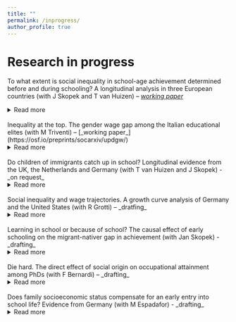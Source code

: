 ```yaml
---
title: ""
permalink: /inprogress/
author_profile: true
---
```


# Research in progress
To what extent is social inequality in school-age achievement determined before and during schooling? A longitudinal analysis in three European countries (with J Skopek and T van Huizen) – [_working paper_](https://osf.io/preprints/socarxiv/yqt6n/)
<details>
<summary>Read more</summary>
We estimate the degree to which socioeconomic status (SES) gaps in children’s language skills observed in primary schooling are already determined before children enter school in Germany, the Netherlands, and the United Kingdom. We use representative and longitudinal cohort data and apply instrumental variable estimation to deal with measurement error in test scores. Around 60–80 per cent of SES gaps in language at the end of primary school are attributable to gaps settled before formal schooling, while at most 20–40 per cent is attributable to SES operating during the school years. We also show that ignoring measurement error results in a major overestimation of the role of SES during schooling. Our findings suggest that the most effective strategy for reducing social inequality in school-age achievement is reducing inequality before school life starts.
</details>
<br>
Inequality at the top. The gender wage gap among the Italian educational elites (with M Triventi) – [_working paper_](https://osf.io/preprints/socarxiv/updgw/)
<details>
<summary>Read more</summary>
Women notoriously get lower wages compared to men. Does a gender wage gap exist also at the top of the educational distribution? Based on population data on two recent cohort of PhD graduates in Italy, we found women’s monthly wages are on average 16% lower than men’s’ after 5–6 years on the labor market. The gender wage gap is even stronger at the very bottom and the top of the wage distribution, around 22% and 19% respectively. Educational pathways before and during PhD studies, occupational characteristics, and the family situation explain almost half of the average women’s penalty and working hours alone one-fifth of it. However, the strongest penalties at the bottom and the top of the wage distribution remain largely unexplained. 
</details>
<br>
Do children of immigrants catch up in school? Longitudinal evidence from the UK, the Netherlands and Germany (with T van Huizen and J Skopek) - _on request_
<details>
<summary>Read more</summary>
  
</details>
<br>
Social inequality and wage trajectories. A growth curve analysis of Germany and the United States (with R Grotti) – _dratfing_
<details>
<summary>Read more</summary>
</details>
<br>
Learning in school or because of school? The causal effect of early schooling on the migrant-nativer gap in achievement (with Jan Skopek) - _drafting_
<details>
<summary>Read more</summary>
</details>
<br>
Die hard. The direct effect of social origin on occupational attainment among PhDs (with F Bernardi) – _drafting_
<details>
<summary>Read more</summary>
</details>
<br>
Does family socioeconomic status compensate for an early entry into school life? Evidence from Germany (with M Espadafor) - _drafting_
<details>
<summary>Read more</summary>
</details>
<br>


<!--





L


-->
